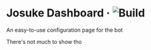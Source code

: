 # Josuke Dashboard &middot; ![Build][build]

An easy-to-use configuration page for the bot

There's not much to show tho

[build]: https://github.com/ElCholoGamer/josuke-dashboard/workflows/Build/badge.svg
